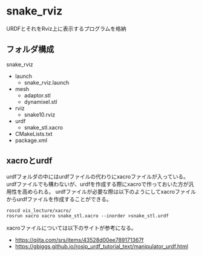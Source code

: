 # snake_rviz
URDFとそれをRviz上に表示するプログラムを格納

## フォルダ構成

snake_rviz
- launch
  - snake_rviz.launch
- mesh
  - adaptor.stl
  - dynamixel.stl
- rviz
  - snake10.rviz
- urdf
  - snake_stl.xacro
- CMakeLists.txt
- package.xml

## xacroとurdf
urdfフォルダの中にはurdfファイルの代わりにxacroファイルが入っている。
urdfファイルでも構わないが、urdfを作成する際にxacroで作っておいた方が汎用性を高められる。
urdfファイルが必要な際は以下のようにしてxacroファイルからurdfファイルを作成することができる。

```
roscd vis_lecture/xacro/
rosrun xacro xacro snake_stl.xacro --inorder >snake_stl.urdf
```

xacroファイルについては以下のサイトが参考になる。
- https://qiita.com/srs/items/43528d00ee789171367f
- https://gbiggs.github.io/rosjp_urdf_tutorial_text/manipulator_urdf.html
